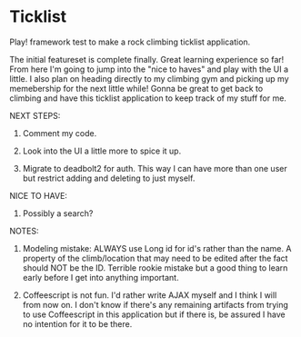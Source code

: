 Ticklist
========

Play! framework test to make a rock climbing ticklist application.

The initial featureset is complete finally. Great learning experience so far!
From here I'm going to jump into the "nice to haves" and play with the UI a
little. I also plan on heading directly to my climbing gym and picking up
my memebership for the next little while! Gonna be great to get back to climbing
and have this ticklist application to keep track of my stuff for me.

NEXT STEPS:

1) Comment my code.

2) Look into the UI a little more to spice it up.

3) Migrate to deadbolt2 for auth. This way I can have more than one user but
restrict adding and deleting to just myself.

NICE TO HAVE:

1) Possibly a search?

NOTES:

1) Modeling mistake: ALWAYS use Long id for id's rather than the name.
   A property of the climb/location that may need to be edited after
   the fact should NOT be the ID. Terrible rookie mistake but a good
   thing to learn early before I get into anything important.

2) Coffeescript is not fun. I'd rather write AJAX myself and I think
   I will from now on. I don't know if there's any remaining artifacts
   from trying to use Coffeescript in this application but if there
   is, be assured I have no intention for it to be there.
